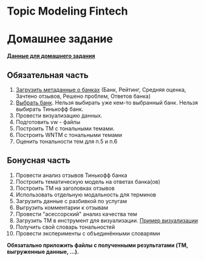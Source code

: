 # Topic Modeling Fintech


# Домашнее задание

**[Данные для домашнего задания](https://drive.google.com/drive/folders/0Bz0RHGVhNzUHd0U0X28ycElPNjg)**


## Обязательная часть

1. [Загрузить метаданные о банках](http://www.banki.ru/services/responses/) (Банк, Рейтинг, Средняя оценка, Зачтено отзывов, Решено проблем, Ответов банка)
2. [Выбрать банк](https://docs.google.com/spreadsheets/d/1g1cmBCmN4fWVHV4AR8xLk_N8InZGeFJyFuxK7tUHvx8/edit?usp=sharing). Нельзя выбирать уже кем-то выбранный банк. Нельзя выбирать Тинькофф банк.
3. Провести визуализацию данных.
4. Подготовить vw - файлы
5. Построить ТМ с тональными темами.
6. Построить WNTM c тональными темами
7. Оценить тональности тем для п.5 и п.6

## Бонусная часть

1. Провести анализ отзывов Тинькофф банка
2. Построить тематическую модель на ответах банка(ов)
3. Построить ТМ на заголовках отзывов
4. Использовать отдельную модальность для терминов
5. Загрузить данные с разбивкой по услугам
6. Выгрузить комментарии к отзывам
7. Провести "асессорский" анализ качества тем
8. Загрузить ТМ в инструмент для визуализации. [Пример визуализации](http://visartm.vdi.mipt.ru/)
9. Получить свой словарь тональностей
10. Провести эксперименты с объединёнными словарями

**Обязатально приложить файлы с полученными результатами (TM, выгруженные данные, ...).**
